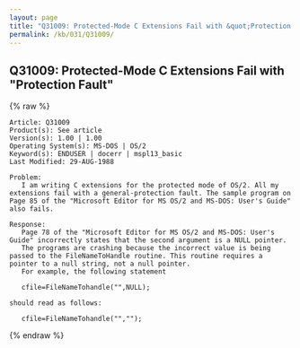 ```yaml
---
layout: page
title: "Q31009: Protected-Mode C Extensions Fail with &quot;Protection Fault&quot;"
permalink: /kb/031/Q31009/
---
```


## Q31009: Protected-Mode C Extensions Fail with &quot;Protection Fault&quot;

{% raw %}

	Article: Q31009
	Product(s): See article
	Version(s): 1.00 | 1.00
	Operating System(s): MS-DOS | OS/2
	Keyword(s): ENDUSER | docerr | mspl13_basic
	Last Modified: 29-AUG-1988
	
	Problem:
	   I am writing C extensions for the protected mode of OS/2. All my
	extensions fail with a general-protection fault. The sample program on
	Page 85 of the "Microsoft Editor for MS OS/2 and MS-DOS: User's Guide"
	also fails.
	
	Response:
	   Page 78 of the "Microsoft Editor for MS OS/2 and MS-DOS: User's
	Guide" incorrectly states that the second argument is a NULL pointer.
	   The programs are crashing because the incorrect value is being
	passed to the FileNameToHandle routine. This routine requires a
	pointer to a null string, not a null pointer.
	   For example, the following statement
	
	   cfile=FileNameTohandle("",NULL);
	
	should read as follows:
	
	   cfile=FileNameTohandle("","");

{% endraw %}
